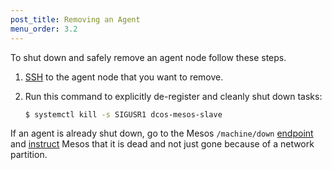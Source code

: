 ```yaml
---
post_title: Removing an Agent
menu_order: 3.2
---
```


To shut down and safely remove an agent node follow these steps.

1.  [SSH](/docs/1.9/administration/access-node/sshcluster/) to the agent node that you want to remove.
1.  Run this command to explicitly de-register and cleanly shut down tasks:

    ```bash
    $ systemctl kill -s SIGUSR1 dcos-mesos-slave
    ```

If an agent is already shut down, go to the Mesos `/machine/down` [endpoint](http://mesos.apache.org/documentation/latest/maintenance/) and [instruct](http://mesos.apache.org/documentation/latest/endpoints/master/machine/down/) Mesos that it is dead and not just gone because of a network partition.



